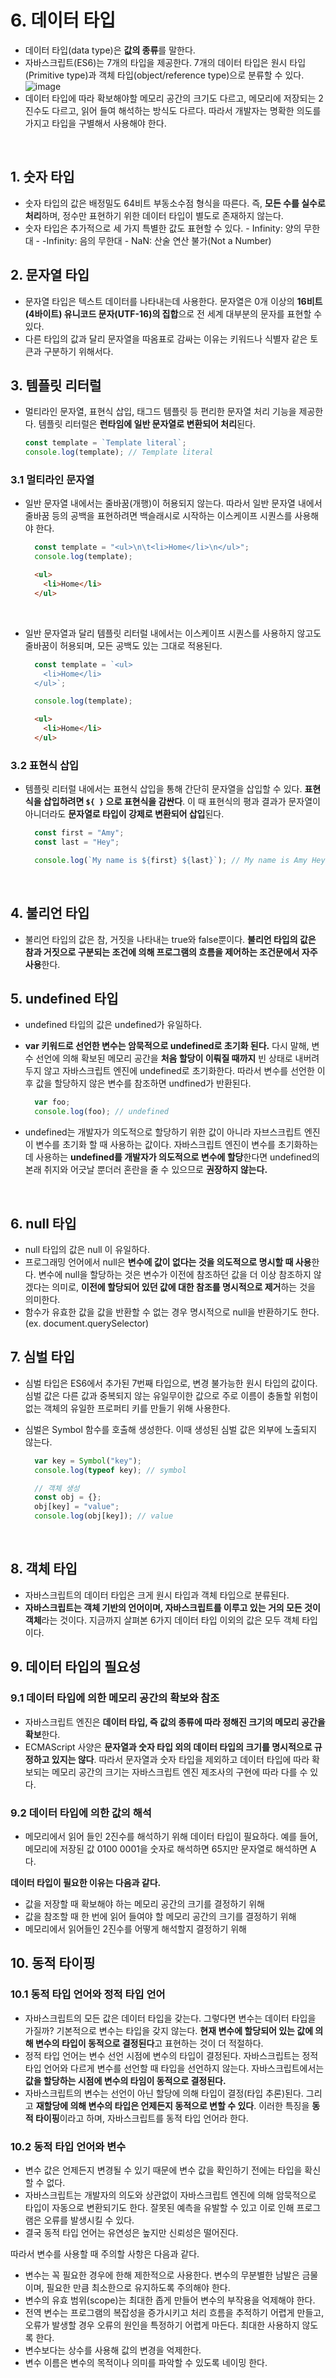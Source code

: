# 6. 데이터 타입

- 데이터 타입(data type)은 **값의 종류**를 말한다.
- 자바스크립트(ES6)는 7개의 타입을 제공한다. 7개의 데이터 타입은 원시 타입(Primitive type)과 객체 타입(object/reference type)으로 분류할 수 있다.
![image](https://github.com/hanryu1109/JS_Deepdive_book_study/assets/82071500/71d4d932-cec5-4fce-9f4b-53b7b63b3c5e)
- 데이터 타입에 따라 확보해야할 메모리 공간의 크기도 다르고, 메모리에 저장되는 2진수도 다르고, 읽어 들여 해석하는 방식도 다르다. 따라서 개발자는 명확한 의도를 가지고 타입을 구별해서 사용해야 한다.
<br/>

## 1. 숫자 타입

- 숫자 타입의 값은 배정밀도 64비트 부동소수점 형식을 따른다. 즉, **모든 수를 실수로 처리**하며, 정수만 표현하기 위한 데이터 타입이 별도로 존재하지 않는다.
- 숫자 타입은 추가적으로 세 가지 특별한 값도 표현할 수 있다. - Infinity: 양의 무한대 - -Infinity: 음의 무한대 - NaN: 산술 연산 불가(Not a Number)
  <br/>

## 2. 문자열 타입

- 문자열 타입은 텍스트 데이터를 나타내는데 사용한다. 문자열은 0개 이상의 **16비트(4바이트) 유니코드 문자(UTF-16)의 집합**으로 전 세계 대부분의 문자를 표현할 수 있다.
- 다른 타입의 값과 달리 문자열을 따옴표로 감싸는 이유는 키워드나 식별자 같은 토큰과 구분하기 위해서다.
  <br/>

## 3. 템플릿 리터럴

- 멀티라인 문자열, 표현식 삽입, 태그드 템플릿 등 편리한 문자열 처리 기능을 제공한다. 템플릿 리터럴은 **런타임에 일반 문자열로 변환되어 처리**된다.
  ```js
  const template = `Template literal`;
  console.log(template); // Template literal
  ```

### 3.1 멀티라인 문자열

- 일반 문자열 내에서는 줄바꿈(개행)이 허용되지 않는다. 따라서 일반 문자열 내에서 줄바꿈 등의 공백을 표현하려면 백슬래시로 시작하는 이스케이프 시퀀스를 사용해야 한다.

  ```js
    const template = "<ul>\n\t<li>Home</li>\n</ul>";
    console.log(template);
  ```

  ```html
    <ul>
      <li>Home</li>
    </ul>
  ```
  <br/>

- 일반 문자열과 달리 템플릿 리터럴 내에서는 이스케이프 시퀀스를 사용하지 않고도 줄바꿈이 허용되며, 모든 공백도 있는 그대로 적용된다.
  ```js
    const template = `<ul>
      <li>Home</li>
    </ul>`;

    console.log(template);
  ```

  ```html
    <ul>
      <li>Home</li>
    </ul>
  ```

### 3.2 표현식 삽입

- 템플릿 리터럴 내에서는 표현식 삽입을 통해 간단히 문자열을 삽입할 수 있다. **표현식을 삽입하려면 `${ }` 으로 표현식을 감싼다**. 이 때 표현식의 평과 결과가 문자열이 아니더라도 **문자열로 타입이 강제로 변환되어 삽입**된다.

  ```js
    const first = "Amy";
    const last = "Hey";

    console.log(`My name is ${first} ${last}`); // My name is Amy Hey
  ```
  <br/>

## 4. 불리언 타입

- 불리언 타입의 값은 참, 거짓을 나타내는 true와 false뿐이다. **불리언 타입의 값은 참과 거짓으로 구분되는 조건에 의해 프로그램의 흐름을 제어하는 조건문에서 자주 사용**한다.
  <br/>

## 5. undefined 타입

- undefined 타입의 값은 undefined가 유일하다.
- **var 키워드로 선언한 변수는 암묵적으로 undefined로 초기화 된다.** 다시 말해, 변수 선언에 의해 확보된 메모리 공간을 **처음 할당이 이뤄질 때까지** 빈 상태로 내버려두지 않고 자바스크립트 엔진에 undefined로 초기화한다. 따라서 변수를 선언한 이후 값을 할당하지 않은 변수를 참조하면 undfined가 반환된다.

  ```js
    var foo;
    console.log(foo); // undefined
  ```

- undefined는 개발자가 의도적으로 할당하기 위한 값이 아니라 자브스크립트 엔진이 변수를 초기화 할 때 사용하는 값이다. 자바스크립트 엔진이 변수를 초기화하는 데 사용하는 **undefined를 개발자가 의도적으로 변수에 할당**한다면 undefined의 본래 취지와 어긋날 뿐더러 혼란을 줄 수 있으므로 **권장하지 않는다.**
<br/>

## 6. null 타입

- null 타입의 값은 null 이 유일하다.
- 프로그래밍 언어에서 null은 **변수에 값이 없다는 것을 의도적으로 명시할 때 사용**한다. 변수에 null을 할당하는 것은 변수가 이전에 참조하던 값을 더 이상 참조하지 않겠다는 의미로, **이전에 할당되어 있던 값에 대한 참조를 명시적으로 제거**하는 것을 의미한다.
- 함수가 유효한 값을 값을 반환할 수 없는 경우 명시적으로 null을 반환하기도 한다. (ex. document.querySelector)
  <br/>

## 7. 심벌 타입

- 심벌 타입은 ES6에서 추가된 7번째 타입으로, 변경 불가능한 원시 타입의 값이다. 심벌 값은 다른 값과 중복되지 않는 유일무이한 값으로 주로 이름이 충돌할 위험이 없는 객체의 유일한 프로퍼티 키를 만들기 위해 사용한다.
- 심벌은 Symbol 함수를 호출해 생성한다. 이때 생성된 심벌 값은 외부에 노출되지 않는다.

  ```js
    var key = Symbol("key");
    console.log(typeof key); // symbol

    // 객체 생성
    const obj = {};
    obj[key] = "value";
    console.log(obj[key]); // value
  ```
  <br/>

## 8. 객체 타입

- 자바스크립트의 데이터 타입은 크게 원시 타입과 객체 타입으로 분류된다.
- **자바스크립트는 객체 기반의 언어이며, 자바스크립트를 이루고 있는 거의 모든 것이 객체**라는 것이다. 지금까지 살펴본 6가지 데이터 타입 이외의 값은 모두 객체 타입이다.
  <br/>

## 9. 데이터 타입의 필요성

### 9.1 데이터 타입에 의한 메모리 공간의 확보와 참조

- 자바스크립트 엔진은 **데이터 타입, 즉 값의 종류에 따라 정해진 크기의 메모리 공간을 확보**한다.
- ECMAScript 사양은 **문자열과 숫자 타입 외의 데이터 타입의 크기를 명시적으로 규정하고 있지는 않다**. 따라서 문자열과 숫자 타입을 제외하고 데이터 타입에 따라 확보되는 메모리 공간의 크기는 자바스크립트 엔진 제조사의 구현에 따라 다를 수 있다.

### 9.2 데이터 타입에 의한 값의 해석

- 메모리에서 읽어 들인 2진수를 해석하기 위해 데이터 타입이 필요하다. 예를 들어, 메모리에 저장된 값 0100 0001을 숫자로 해석하면 65지만 문자열로 해석하면 A다.

**데이터 타입이 필요한 이유는 다음과 같다.**

- 값을 저장할 때 확보해야 하는 메모리 공간의 크기를 결정하기 위해
- 값을 참조할 때 한 번에 읽어 들여야 할 메모리 공간의 크기를 결정하기 위해
- 메모리에서 읽어들인 2진수를 어떻게 해석할지 결정하기 위해
  <br/>

## 10. 동적 타이핑

### 10.1 동적 타입 언어와 정적 타입 언어

- 자바스크립트의 모든 값은 데이터 타입을 갖는다. 그렇다면 변수는 데이터 타입을 가질까? 기본적으로 변수는 타입을 갖지 않는다. **현재 변수에 할당되어 있는 값에 의해 변수의 타입이 동적으로 결정된다**고 표현하는 것이 더 적절하다.
- 정적 타입 언어는 변수 선언 시점에 변수의 타입이 결정된다. 자바스크립트는 정적 타입 언어와 다르게 변수를 선언할 때 타입을 선언하지 않는다. 자바스크립트에서는 **값을 할당하는 시점에 변수의 타임이 동적으로 결정된다.**
- 자바스크립트의 변수는 선언이 아닌 할당에 의해 타입이 결정(타입 추론)된다. 그리고 **재할당에 의해 변수의 타입은 언제든지 동적으로 변할 수 있다**. 이러한 특징을 **동적 타이핑**이라고 하며, 자바스크립트를 동적 타입 언어라 한다.

### 10.2 동적 타입 언어와 변수

- 변수 값은 언제든지 변경될 수 있기 때문에 변수 값을 확인하기 전에는 타입을 확신할 수 없다.
- 자바스크립트는 개발자의 의도와 상관없이 자바스크립트 엔진에 의해 암묵적으로 타입이 자동으로 변환되기도 한다. 잘못된 예측을 유발할 수 있고 이로 인해 프로그램은 오류를 발생시킬 수 있다.
- 결국 동적 타입 언어는 유연성은 높지만 신뢰성은 떨어진다.

따라서 변수를 사용할 때 주의할 사항은 다음과 같다.

- 변수는 꼭 필요한 경우에 한해 제한적으로 사용한다. 변수의 무분별한 남발은 금물이며, 필요한 만큼 최소한으로 유지하도록 주의해야 한다.
- 변수의 유효 범위(scope)는 최대한 좁게 만들어 변수의 부작용을 억제해야 한다.
- 전역 변수는 프로그램의 복잡성을 증가시키고 처리 흐름을 추적하기 어렵게 만들고, 오류가 발생할 경우 오류의 원인을 특정하기 어렵게 마든다. 최대한 사용하지 않도록 한다.
- 변수보다는 상수를 사용해 값의 변경을 억제한다.
- 변수 이름은 변수의 목적이나 의미를 파악할 수 있도록 네이밍 한다.
